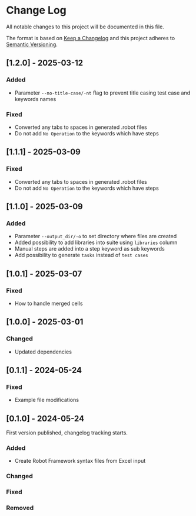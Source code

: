 # Change Log

All notable changes to this project will be documented in this file.

The format is based on [Keep a Changelog](https://keepachangelog.com/)
and this project adheres to [Semantic Versioning](https://semver.org/).

## [1.2.0] - 2025-03-12

### Added

- Parameter `--no-title-case/-nt` flag to prevent title casing test case and keywords names

### Fixed

- Converted any tabs to spaces in generated .robot files
- Do not add `No Operation` to the keywords which have steps

## [1.1.1] - 2025-03-09

### Fixed

- Converted any tabs to spaces in generated .robot files
- Do not add `No Operation` to the keywords which have steps

## [1.1.0] - 2025-03-09

### Added

- Parameter `--output_dir/-o` to set directory where files are created
- Added possibility to add libraries into suite using `libraries` column
- Manual steps are added into a step keyword as sub keywords
- Add possibility to generate `tasks` instead of `test cases`

## [1.0.1] - 2025-03-07

### Fixed

- How to handle merged cells

## [1.0.0] - 2025-03-01

### Changed

- Updated dependencies

## [0.1.1] - 2024-05-24

### Fixed

- Example file modifications

## [0.1.0] - 2024-05-24

First version published, changelog tracking starts.

### Added

- Create Robot Framework syntax files from Excel input

### Changed

### Fixed

### Removed
